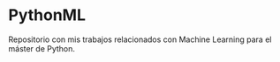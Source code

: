 # PythonML
Repositorio con mis trabajos relacionados con Machine Learning para el máster de Python.
